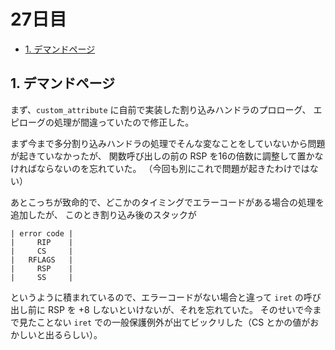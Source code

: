 # 27日目

<!-- mtoc-start -->

- [1. デマンドページ](#1-デマンドページ)

<!-- mtoc-end -->

## 1. デマンドページ

まず、`custom_attribute` に自前で実装した割り込みハンドラのプロローグ、
エピローグの処理が間違っていたので修正した。

まず今まで多分割り込みハンドラの処理でそんな変なことをしていないから問題が起きていなかったが、
関数呼び出しの前の RSP を16の倍数に調整して置かなければならないのを忘れていた。
（今回も別にこれで問題が起きたわけではない）

あとこっちが致命的で、どこかのタイミングでエラーコードがある場合の処理を追加したが、
このとき割り込み後のスタックが

```text
| error code |
|     RIP    |
|     CS     |
|   RFLAGS   |
|     RSP    |
|     SS     |
```

というように積まれているので、エラーコードがない場合と違って `iret` の呼び出し前に
RSP を +8 しないといけないが、それを忘れていた。
そのせいで今まで見たことない `iret` での一般保護例外が出てビックリした（CS とかの値がおかしいと出るらしい）。
